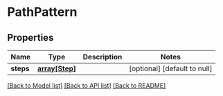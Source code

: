 # PathPattern

## Properties
Name | Type | Description | Notes
------------ | ------------- | ------------- | -------------
**steps** | [**array[Step]**](Step.md) |  | [optional] [default to null]

[[Back to Model list]](../README.md#documentation-for-models) [[Back to API list]](../README.md#documentation-for-api-endpoints) [[Back to README]](../README.md)


